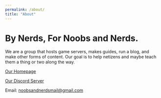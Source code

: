 ```yaml
---
permalink: /about/
title: "About"
---
```


# By Nerds, For Noobs and Nerds.

We are a group that hosts game servers, makes guides, run a blog, and make other forms of content.
Our goal is to help netizens and maybe teach them a thing or two along the way.

[Our Homepage](https://noobsandnerds.net/)

[Our Discord Server](https://discord.gg/Rk9EuJkZ7z)

Email: noobsandnerdsmail@gmail.com

